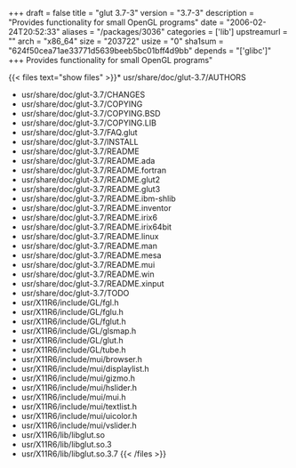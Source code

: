 +++
draft = false
title = "glut 3.7-3"
version = "3.7-3"
description = "Provides functionality for small OpenGL programs"
date = "2006-02-24T20:52:33"
aliases = "/packages/3036"
categories = ['lib']
upstreamurl = ""
arch = "x86_64"
size = "203722"
usize = "0"
sha1sum = "624f50cea71ae33771d5639beeb5bc01bff4d9bb"
depends = "['glibc']"
+++
Provides functionality for small OpenGL programs"

{{< files text="show files" >}}* usr/share/doc/glut-3.7/AUTHORS
* usr/share/doc/glut-3.7/CHANGES
* usr/share/doc/glut-3.7/COPYING
* usr/share/doc/glut-3.7/COPYING.BSD
* usr/share/doc/glut-3.7/COPYING.LIB
* usr/share/doc/glut-3.7/FAQ.glut
* usr/share/doc/glut-3.7/INSTALL
* usr/share/doc/glut-3.7/README
* usr/share/doc/glut-3.7/README.ada
* usr/share/doc/glut-3.7/README.fortran
* usr/share/doc/glut-3.7/README.glut2
* usr/share/doc/glut-3.7/README.glut3
* usr/share/doc/glut-3.7/README.ibm-shlib
* usr/share/doc/glut-3.7/README.inventor
* usr/share/doc/glut-3.7/README.irix6
* usr/share/doc/glut-3.7/README.irix64bit
* usr/share/doc/glut-3.7/README.linux
* usr/share/doc/glut-3.7/README.man
* usr/share/doc/glut-3.7/README.mesa
* usr/share/doc/glut-3.7/README.mui
* usr/share/doc/glut-3.7/README.win
* usr/share/doc/glut-3.7/README.xinput
* usr/share/doc/glut-3.7/TODO
* usr/X11R6/include/GL/fgl.h
* usr/X11R6/include/GL/fglu.h
* usr/X11R6/include/GL/fglut.h
* usr/X11R6/include/GL/glsmap.h
* usr/X11R6/include/GL/glut.h
* usr/X11R6/include/GL/tube.h
* usr/X11R6/include/mui/browser.h
* usr/X11R6/include/mui/displaylist.h
* usr/X11R6/include/mui/gizmo.h
* usr/X11R6/include/mui/hslider.h
* usr/X11R6/include/mui/mui.h
* usr/X11R6/include/mui/textlist.h
* usr/X11R6/include/mui/uicolor.h
* usr/X11R6/include/mui/vslider.h
* usr/X11R6/lib/libglut.so
* usr/X11R6/lib/libglut.so.3
* usr/X11R6/lib/libglut.so.3.7
{{< /files >}}